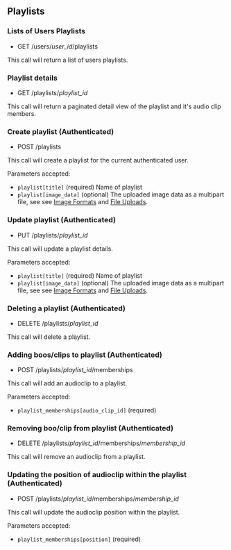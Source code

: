## Playlists ##

### Lists of Users Playlists ###

 * GET /users/*user_id*/playlists

This call will return a list of users playlists.
  

### Playlist details ###

 * GET /playlists/*playlist_id*

This call will return a paginated detail view of the playlist and it's audio clip members.


### Create playlist (Authenticated) ###

 * POST /playlists
  
This call will create a playlist for the current authenticated user.

  Parameters accepted:

  * `playlist[title]` (required) Name of playlist
  * `playlist[image_data]` (optional) The uploaded image data as a multipart file, see see [Image Formats](https://github.com/audioboo/api/blob/master/sections/reference_index.md#image-formats) and [File Uploads](https://github.com/audioboo/api/blob/master/sections/reference_index.md#file-uploads).


### Update playlist (Authenticated) ###

 * PUT /playlists/*playlist_id*
  
This call will update a playlist details.

  Parameters accepted:

  * `playlist[title]` (required) Name of playlist
  * `playlist[image_data]` (optional) The uploaded image data as a multipart file, see see [Image Formats](https://github.com/audioboo/api/blob/master/sections/reference_index.md#image-formats) and [File Uploads](https://github.com/audioboo/api/blob/master/sections/reference_index.md#file-uploads).


### Deleting a playlist (Authenticated) ###

 * DELETE /playlists/*playlist_id*
  
This call will delete a playlist.


### Adding boos/clips to playlist (Authenticated) ###

 * POST /playlists/*playlist_id*/memberships
  
This call will add an audioclip to a playlist.

  Parameters accepted:

  * `playlist_memberships[audio_clip_id]` (required) 


### Removing boo/clip from playlist (Authenticated) ###

 * DELETE /playlists/*playlist_id*/memberships/*membership_id*
  
This call will remove an audioclip from a playlist.


### Updating the position of audioclip within the playlist (Authenticated) ###

 * POST /playlists/*playlist_id*/memberships/*membership_id*
  
This call will update the audioclip position within the playlist.

  Parameters accepted:

  * `playlist_memberships[position]` (required) 

